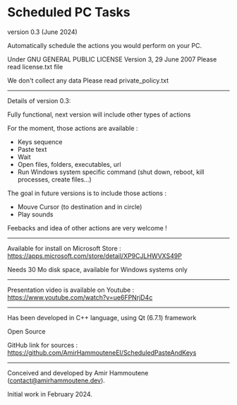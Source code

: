 # Scheduled PC Tasks

version 0.3 (June 2024)

Automatically schedule the actions you would perform on your PC.


Under GNU GENERAL PUBLIC LICENSE Version 3, 29 June 2007
Please read license.txt file

We don't collect any data
Please read private_policy.txt

----------
Details of version 0.3:

Fully functional, next version will include other types of actions

For the moment, those actions are available :

   - Keys sequence
   - Paste text
   - Wait
   - Open files, folders, executables, url
   - Run Windows system specific command (shut down, reboot, kill processes, create files...)

The goal in future versions is to include those actions :

   - Mouve Cursor (to destination and in circle)
   - Play sounds

Feebacks and idea of other actions are very welcome !

----------
Available for install on Microsoft Store : 
https://apps.microsoft.com/store/detail/XP9CJLHWVXS49P

Needs 30 Mo disk space, available for Windows systems only
   
----------
Presentation video is available on Youtube :
https://www.youtube.com/watch?v=ue6FPNrjD4c

----------
Has been developed in C++ language, using Qt (6.7.1) framework 

Open Source

GitHub link for sources : https://github.com/AmirHammouteneEI/ScheduledPasteAndKeys

----------
Conceived and developed by Amir Hammoutene (contact@amirhammoutene.dev). 

Initial work in February 2024.